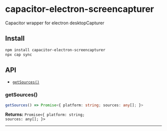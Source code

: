 # capacitor-electron-screencapturer

Capacitor wrapper for electron desktopCapturer

## Install

```bash
npm install capacitor-electron-screencapturer
npx cap sync
```

## API

<docgen-index>

* [`getSources()`](#getsources)

</docgen-index>

<docgen-api>
<!--Update the source file JSDoc comments and rerun docgen to update the docs below-->

### getSources()

```typescript
getSources() => Promise<{ platform: string; sources: any[]; }>
```

**Returns:** <code>Promise&lt;{ platform: string; sources: any[]; }&gt;</code>

--------------------

</docgen-api>
